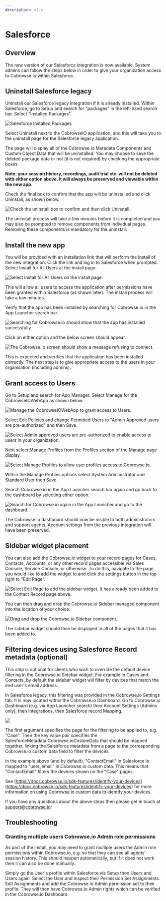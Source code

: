 ```yaml
---
description: v2.x
---
```


# Salesforce

## Overview

The new version of our Salesforce integration is now available. System admins can follow the steps below in order to give your organization access to Cobrowse.io within Salesforce.

## Uninstall Salesforce legacy

Uninstall our Salesforce legacy integration if it is already installed. Within Salesforce, go to Setup and search for "packages" in the left-hand search bar. Select "Installed Packages".

![Salesforce Installed Packages](../../.gitbook/assets/screenshot-2021-09-01-at-22.12.40.png)

Select Uninstall next to the CobrowseIO application, and this will take you to the uninstall page for the Salesforce legacy application.

The page will display all of the Cobrowse.io Metadata Components and Custom Object Data that will be uninstalled. You may choose to save the deleted package data or not \(it is not required\) by checking the appropriate boxes.

**Note: your session history, recordings, audit trial etc. will not be deleted with either option above. It will always be preserved and viewable within the new app.**

Check the final box to confirm that the app will be uninstalled and click Uninstall, as shown below.

![Check the uninstall box to confirm and then click Uninstall. ](../../.gitbook/assets/screenshot-2021-09-01-at-22.16.01.png)

The uninstall process will take a few minutes before it is completed and you may also be prompted to remove components from individual pages. Removing these components is mandatory for the uninstall.

## Install the new app

You will be provided with an installation link that will perform the install of the new integration. Click the link and log in to Salesforce when prompted. Select Install for All Users at the install page.

![Select Install for All Users on the install page.](../../.gitbook/assets/screenshot-2021-09-01-at-22.28.03.png)

This will allow all users to access the application after permissions have been granted within Salesforce \(as shown later\). The install process will take a few minutes.

Verify that the app has been installed by searching for Cobrowse.io in the App Launcher search bar.

![Searching for Cobrowse.io should show that the app has installed successfully.](../../.gitbook/assets/screenshot-2021-09-01-at-22.36.37.png)

Click on either option and the below screen should appear.

![The Cobrowse.io screen should show a message refusing to connect.](../../.gitbook/assets/screenshot-2021-09-01-at-22.38.50.png)

This is expected and verifies that the application has been installed correctly. The next step is to give appropriate access to the users in your organisation \(including admins\).

## Grant access to Users

Go to Setup and search for App Manager. Select Manage for the CobrowseIOWebApp as shown below.

![Manage the CobrowseIOWebApp to grant access to Users.](../../.gitbook/assets/screenshot-2021-09-01-at-22.42.58.png)

Select Edit Policies and change Permitted Users to "Admin Approved users are pre-authorized" and then Save.

![Select Admin approved users are pre-authorized to enable access to users in your organization.](../../.gitbook/assets/screenshot-2021-09-01-at-22.44.44.png)

Next select Manage Profiles from the Profiles section of the Manage page display. 

![Select Manage Profiles to allow user profiles access to Cobrowse.io. ](../../.gitbook/assets/screenshot-2021-09-01-at-22.47.33.png)

Within the Manage Profiles options select System Administrator and Standard User then Save. 

Search Cobrowse.io in the App Launcher search bar again and go back to the dashboard by selecting either option.

![Search for Cobrowse.io again in the App Launcher and go to the dashboard.](../../.gitbook/assets/screenshot-2021-09-01-at-22.53.59.png)

The Cobrowse.io dashboard should now be visible to both administrators and support agents. Account settings from the previous integration will have been preserved.

## Sidebar widget placement

You can also add the Cobrowse.io widget to your record pages for Cases, Contacts, Accounts, or any other record pages accessible via Sales Console, Service Console, or otherwise. To do this, navigate to the  page you would like to add the widget to and click the settings button in the top right to "Edit Page".

![Select Edit Page to add the sidebar widget. It has already been added to the Contact Record page above.](../../.gitbook/assets/screenshot-2021-09-01-at-23.12.10.png)

You can then drag and drop the Cobrowse.io Sidebar managed component into the location of your choice.

![Drag and drop the Cobrowse.io Sidebar component.](../../.gitbook/assets/screenshot-2021-09-01-at-23.15.09.png)

The sidebar widget should then be displayed in all of the pages that it has been added to.

## Filtering devices using Salesforce Record metadata \(optional\)

This step is optional for clients who wish to override the default device filtering in the Cobrowse.io Sidebar widget. For example in Cases and Contacts, by default the sidebar widget will filter by devices that match the end user's email address.

In Salesforce legacy, this filtering was provided in the Cobrowse.io Settings tab. It is now located within the Cobrowse.io Dashboard. Go to Cobrowse.io Dashboard \(e.g. via App Launcher search\) then Account Settings \(Admins only\), then Integrations, then Salesforce record Mapping. 

![](../../.gitbook/assets/screenshot-2021-09-01-at-23.25.24.png)

The first argument specifies the page for the filtering to be applied to, e.g. "Case". Then the key:value pair specifies the SalesforceMetadata:Cobrowse.ioCustomData that should be mapped together, linking the Salesforce metadata from a page to the corresponding Cobrowse.io custom data field to filter the devices.

In the example above \(and by default\), "ContactEmail" in Salesforce is mapped to "user\_email" in Cobrowse.io custom data. This means that "ContactEmail" filters the devices shown on the "Case" pages.

See [https://docs.cobrowse.io/sdk-features/identify-your-devices](https://docs.cobrowse.io/sdk-features/identify-your-devices) for more information on using Cobrowse.io custom data to identify your devices.

If you have any questions about the above steps then please get in touch at [support@cobrowse.io](mailto:support@cobrowse.io)!

## Troubleshooting

### Granting multiple users Cobrowse.io Admin role permissions

As part of the install, you may need to grant multiple users the Admin role permissions within Cobrowse.io, e.g. so that they can see all agents' session history. This should happen automatically, but if it does not work then it can also be done manually.

Simply go the User's profile within Salesforce via Setup then Users and Users again. Select the User and inspect their Permission Set Assignments. Edit Assignments and add the Cobrowse.io Admin permission set to their profile. They will then have Cobrowse.io Admin rights which can be verified in the Cobrowse.io Dashboard.


